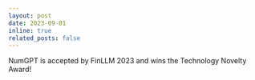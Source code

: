 ```yaml
---
layout: post
date: 2023-09-01
inline: true
related_posts: false
---
```


NumGPT is accepted by FinLLM 2023 and wins the Technology Novelty Award!